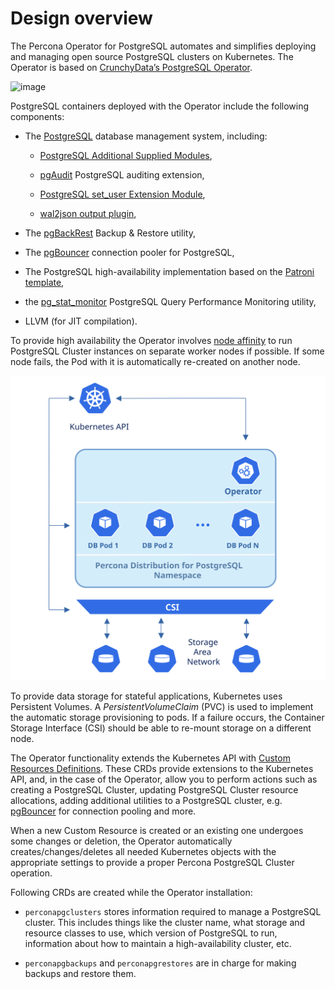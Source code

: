 # Design overview

The Percona Operator for PostgreSQL automates and simplifies
deploying and managing open source PostgreSQL clusters on Kubernetes.
The Operator is based on [CrunchyData’s PostgreSQL Operator](https://access.crunchydata.com/documentation/postgres-operator/v5/).

![image](assets/images/pgo.svg)

PostgreSQL containers deployed with the Operator include the following components:

* The [PostgreSQL](https://www.postgresql.org/) database management system, including:

    * [PostgreSQL Additional Supplied Modules](https://www.postgresql.org/docs/current/contrib.html),

    * [pgAudit](https://www.pgaudit.org/) PostgreSQL auditing extension,

    * [PostgreSQL set_user Extension Module](https://github.com/pgaudit/set_user),

    * [wal2json output plugin](https://github.com/eulerto/wal2json),

* The [pgBackRest](https://pgbackrest.org/) Backup & Restore utility,

* The [pgBouncer](http://pgbouncer.github.io/) connection pooler for PostgreSQL,

* The PostgreSQL high-availability implementation based on the [Patroni template](https://patroni.readthedocs.io/),

* the [pg_stat_monitor](https://github.com/percona/pg_stat_monitor/) PostgreSQL Query Performance Monitoring utility,

* LLVM (for JIT compilation).

To provide high availability the Operator involves [node affinity](https://kubernetes.io/docs/concepts/configuration/assign-pod-node/#affinity-and-anti-affinity)
to run PostgreSQL Cluster instances on separate worker nodes if possible. If
some node fails, the Pod with it is automatically re-created on another node.

![image](assets/images/operator.svg)

To provide data storage for stateful applications, Kubernetes uses
Persistent Volumes. A *PersistentVolumeClaim* (PVC) is used to implement
the automatic storage provisioning to pods. If a failure occurs, the
Container Storage Interface (CSI) should be able to re-mount storage on
a different node.

The Operator functionality extends the Kubernetes API with [Custom Resources
Definitions](https://kubernetes.io/docs/concepts/extend-kubernetes/api-extension/custom-resources/#customresourcedefinitions).
These CRDs provide extensions to the Kubernetes API, and, in the case of the
Operator, allow you to perform actions such as creating a PostgreSQL Cluster,
updating PostgreSQL Cluster resource allocations, adding additional utilities to
a PostgreSQL cluster, e.g. [pgBouncer](https://www.pgbouncer.org/) for
connection pooling and more.

When a new Custom Resource is created or an existing one undergoes some changes
or deletion, the Operator automatically creates/changes/deletes all needed
Kubernetes objects with the appropriate settings to provide a proper Percona
PostgreSQL Cluster operation.

Following CRDs are created while the Operator installation:

* `perconapgclusters` stores information required to manage a PostgreSQL cluster.
This includes things like the cluster name, what storage and resource classes
to use, which version of PostgreSQL to run, information about how to maintain
a high-availability cluster, etc.

* `perconapgbackups` and `perconapgrestores` are in charge for making backups
    and restore them.

